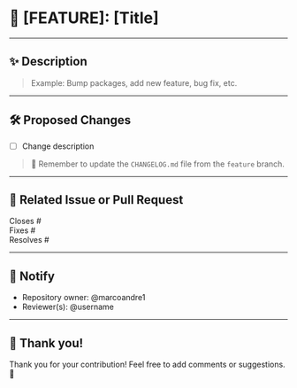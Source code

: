 # 🚀 [FEATURE]: [Title]

<!--
🌱 To use a merge template, simply append the link after the question mark "?"

🔀 develop → release: https://github.com/marcoandre1/[REPO_NAME]/compare/release...develop?quick_pull=1&assignees=marcoandre1&template=merge_develop_to_release.md

🚢 release → master: https://github.com/marcoandre1/[REPO_NAME]/compare/master...release?quick_pull=1&assignees=marcoandre1&template=merge_release_to_master.md

🔄 master → develop: https://github.com/marcoandre1/[REPO_NAME]/compare/develop...master?quick_pull=1&assignees=marcoandre1&template=merge_master_to_develop.md
-->

---

## ✨ Description

<!-- Briefly describe the feature or fix. -->
> Example: Bump packages, add new feature, bug fix, etc.

---

## 🛠️ Proposed Changes

<!-- List the main changes introduced in this PR. -->

- [ ] Change description

> 📒 Remember to update the `CHANGELOG.md` file from the `feature` branch.

---

## 🔗 Related Issue or Pull Request

<!--
For a detailed list of keywords: https://docs.github.com/en/get-started/writing-on-github/working-with-advanced-formatting/using-keywords-in-issues-and-pull-requests
-->

Closes #  
Fixes #  
Resolves #  

---

## 👥 Notify

- Repository owner: @marcoandre1
- Reviewer(s): @username

---

## 🙏 Thank you!

Thank you for your contribution! Feel free to add comments or suggestions. 🚀
